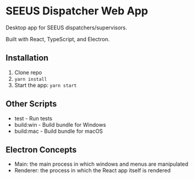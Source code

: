 # SEEUS Dispatcher Web App

Desktop app for SEEUS dispatchers/supervisors.

Built with React, TypeScript, and Electron.

## Installation

1. Clone repo
2. `yarn install`
3. Start the app: `yarn start`

## Other Scripts
- test - Run tests 
- build:win - Build bundle for Windows
- build:mac - Build bundle for macOS

## Electron Concepts
- Main: the main process in which windows and menus are manipulated
- Renderer: the process in which the React app itself is rendered
